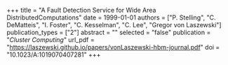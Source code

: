 +++
title = "A Fault Detection Service for Wide Area DistributedComputations"
date = 1999-01-01
authors = ["P. Stelling", "C. DeMatteis", "I. Foster", "C. Kesselman", "C. Lee", "Gregor von Laszewski"]
publication_types = ["2"]
abstract = ""
selected = "false"
publication = "*Cluster Computing*"
url_pdf = "https://laszewski.github.io/papers/vonLaszewski-hbm-journal.pdf"
doi = "10.1023/A:1019070407281"
+++

